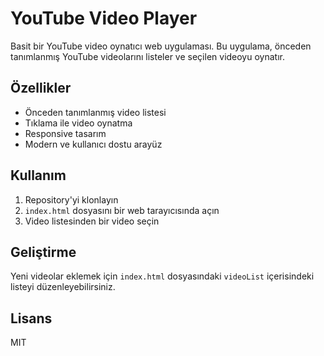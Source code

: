 # YouTube Video Player

Basit bir YouTube video oynatıcı web uygulaması. Bu uygulama, önceden tanımlanmış YouTube videolarını listeler ve seçilen videoyu oynatır.

## Özellikler

- Önceden tanımlanmış video listesi
- Tıklama ile video oynatma
- Responsive tasarım
- Modern ve kullanıcı dostu arayüz

## Kullanım

1. Repository'yi klonlayın
2. `index.html` dosyasını bir web tarayıcısında açın
3. Video listesinden bir video seçin

## Geliştirme

Yeni videolar eklemek için `index.html` dosyasındaki `videoList` içerisindeki listeyi düzenleyebilirsiniz.

## Lisans

MIT